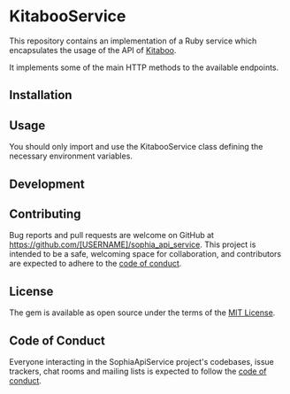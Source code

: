# KitabooService

This repository contains an implementation of a Ruby service which encapsulates the usage of the API of [Kitaboo](https://kitaboo.com/).

It implements some of the main HTTP methods to the available endpoints.

## Installation

## Usage

You should only import and use the KitabooService class defining the necessary environment variables.

## Development

## Contributing

Bug reports and pull requests are welcome on GitHub at https://github.com/[USERNAME]/sophia_api_service. This project is intended to be a safe, welcoming space for collaboration, and contributors are expected to adhere to the [code of conduct](https://github.com/[USERNAME]/sophia_api_service/blob/master/CODE_OF_CONDUCT.md).

## License

The gem is available as open source under the terms of the [MIT License](https://opensource.org/licenses/MIT).

## Code of Conduct

Everyone interacting in the SophiaApiService project's codebases, issue trackers, chat rooms and mailing lists is expected to follow the [code of conduct](https://github.com/[USERNAME]/sophia_api_service/blob/master/CODE_OF_CONDUCT.md).
